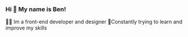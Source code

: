 ### Hi 👋 My name is Ben!

👨‍🏭 Im a front-end developer and designer
🎯Constantly trying to learn and improve my skills
